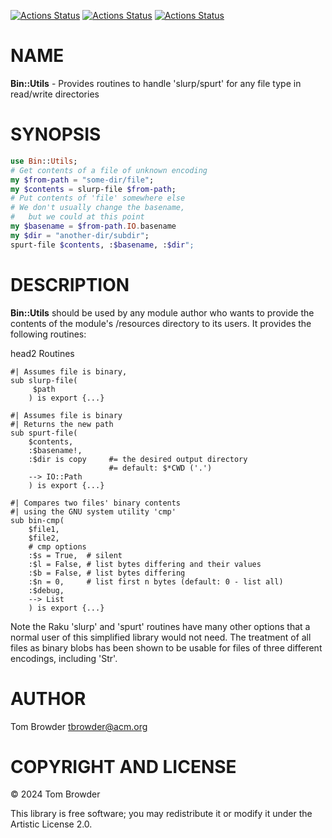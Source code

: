[![Actions Status](https://github.com/tbrowder/Bin-Utils/actions/workflows/linux.yml/badge.svg)](https://github.com/tbrowder/Bin-Utils/actions) [![Actions Status](https://github.com/tbrowder/Bin-Utils/actions/workflows/macos.yml/badge.svg)](https://github.com/tbrowder/Bin-Utils/actions) [![Actions Status](https://github.com/tbrowder/Bin-Utils/actions/workflows/windows.yml/badge.svg)](https://github.com/tbrowder/Bin-Utils/actions)

NAME
====

**Bin::Utils** - Provides routines to handle 'slurp/spurt' for any file type in read/write directories

SYNOPSIS
========

```raku
use Bin::Utils;
# Get contents of a file of unknown encoding
my $from-path = "some-dir/file";
my $contents = slurp-file $from-path;
# Put contents of 'file' somewhere else
# We don't usually change the basename,
#   but we could at this point
my $basename = $from-path.IO.basename
my $dir = "another-dir/subdir";
spurt-file $contents, :$basename, :$dir";
```

DESCRIPTION
===========

**Bin::Utils** should be used by any module author who wants to provide the contents of the module's /resources directory to its users. It provides the following routines:

head2 Routines

    #| Assumes file is binary,
    sub slurp-file(
         $path
        ) is export {...}

    #| Assumes file is binary
    #| Returns the new path
    sub spurt-file(
        $contents,
        :$basename!,
        :$dir is copy     #= the desired output directory
                          #= default: $*CWD ('.')
        --> IO::Path
        ) is export {...}

    #| Compares two files' binary contents
    #| using the GNU system utility 'cmp'
    sub bin-cmp(
        $file1, 
        $file2, 
        # cmp options
        :$s = True,  # silent
        :$l = False, # list bytes differing and their values
        :$b = False, # list bytes differing
        :$n = 0,     # list first n bytes (default: 0 - list all)
        :$debug, 
        --> List
        ) is export {...}

Note the Raku 'slurp' and 'spurt' routines have many other options that a normal user of this simplified library would not need. The treatment of all files as binary blobs has been shown to be usable for files of three different encodings, including 'Str'.

AUTHOR
======

Tom Browder <tbrowder@acm.org>

COPYRIGHT AND LICENSE
=====================

© 2024 Tom Browder

This library is free software; you may redistribute it or modify it under the Artistic License 2.0.


